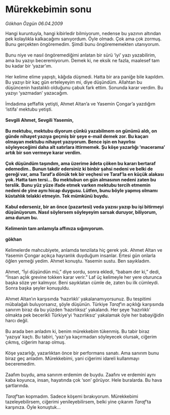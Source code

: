# Mürekkebimin sonu

*Gökhan Özgün 06.04.2009*

<div class="yazi">Hangi kuruntuyla, hangi kibirledir bilmiyorum, nedense bu yazının altından pek kolaylıkla kalkacağımı sanıyordum. Öyle olmadı. Çok ama çok zormuş. Bunu gerçekten öngöremedim. Şimdi bunu öngörememekten utanıyorum. <br/><br/>Bunu niye ve nasıl öngöremediğimi anlatan bir sürü ‘iyi’ yazı yazabilirim, ama bu yazıyı beceremiyorum. Demek ki, ne eksik ne fazla, maalesef tam bu kadar bir ‘yazar’ım. <br/><br/>Her kelime elime yapıştı, kâğıda düşmedi. Hatta bir ara paniğe bile kapıldım. Bu yazıyı bir kaç gün erteleyeyim mi, diye düşündüm. Allahtan bu düşüncenin hastalıklı olduğunu çabuk fark ettim. Sonunda karar verdim. Bu yazıyı ‘yazmadan’ yazacağım. <br/><br/>İmdadıma şeffaflık yetişti, Ahmet Altan’a ve Yasemin Çongar’a yazdığım ‘istifa’ mektubu yetişti. <b><br/><br/>Sevgili Ahmet, Sevgili Yasemin, <br/><br/>Bu mektubu, mektubu diyorum çünkü yazabilmem on günümü aldı, on günde nihayet yazıya geçmiş bir şeye e-mail demek zor. Bu kaçarı olmayan mektubu nihayet yazıyorum. Bence işin en hayırlısı söyleyeceğimi daha alt satırlara ittirmemek. Şu köşe yazarlığı ‘macerama’ artık bir son vermeye karar verdim. <br/><br/>Çok düşündüm taşındım, ama üzerime âdeta çöken bu kararı bertaraf edemedim.. Bunun takdir edersiniz ki binbir şahsi nedeni ve belki de gereği var, ama Taraf’a dönük tek bir veçhesi ve Taraf’la en küçük alakası yok. Hatta tam tersi... Bu mektubun on gün almasının nedeni zaten bu terslik. Bunu yüz yüze ifade etmek varken mektubu tercih etmemin nedeni de yine aynı hicap duygusu. Lütfen, bunu böyle yapmış olmamı küstahlık telakki etmeyin. Tek mümkünü buydu. <br/><br/>Kabul ederseniz, bir an önce (pazartesi) veda yazısı yazıp bu işi bitirmeyi düşünüyorum. Nasıl söylersem söyleyeyim sarsak duruyor, biliyorum, ama durum bu. <br/><br/>Kelimenin tam anlamıyla affınıza sığınıyorum. <br/><br/>gökhan</b> <br/><br/>Kelimelerde mahcubiyete, anlamda tenzilata hiç gerek yok. Ahmet Altan ve Yasemin Çongar açıkça hayranlık duyduğum insanlar. Ertesi gün onlarla öğlen yemeği yedim. Ahmet konuştu. Yasemin sustu. Ben sayıkladım. <br/><br/>Ahmet, “İyi düşündün mü,” diye sordu, sonra ekledi, “babam der ki,” dedi, “İnsan açlık grevine tokken karar verir.” Laf üç kelimeyle her yere oturunca başka söze yer kalmıyor. Beni sayıklatan cümle de, zaten bu ilk cümleydi. Sonra başka şeyler konuşuldu. <br/><br/>Ahmet Altan’ın karşısında ‘hazırlıklı’ yakalanamıyorsunuz. Bu tespitimi mübalağalı buluyorsanız, şöyle düşünün. Türkiye <i>Taraf</i>’ın açıklığı karşısında sanırım biraz da bu yüzden ‘hazırlıksız’ yakalandı. Her şeye ‘hazırlıklı’ olmakta pek becerikli Türkiye’yi ‘hazırlıksız’ yakalamak öyle her babayiğidin harcı değil. <br/><br/>Bu arada ben anladım ki, benim mürekkebim tükenmiş. Bu tabir biraz ‘yazıya’ kaçtı. Bu tabiri, ‘yazı’ya kaçırmadan söyleyecek olursak, ciğerim çıkmış, ciğerim harap olmuş. <br/><br/>Köşe yazarlığı, yazarlıktan önce bir performans sanatı. Ama sanırım bunu biraz geç anladım. Mürekkebimi, yani ciğerimi idareli kullanmayı beceremedim. <br/><br/>Zaafım buydu, ama sanırım erdemim de buydu. Zaafını ve erdemini aynı kaba koyunca, insan, hayatında çok ‘son’ görüyor. Hele buralarda. Bu hava şartlarında. <i><br/><br/>Taraf</i>’tan kopmadım. Sadece köşemi bırakıyorum. Mürekkebimi tazeleyebilirsem, ciğerimi yenileyebilirsem, belki yine çıkarım <i>Taraf</i>’ta karşınıza. Öyle konuştuk...</div>
